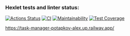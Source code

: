 ### Hexlet tests and linter status:
[![Actions Status](https://github.com/AlexanderPotapkov/python-project-52/workflows/hexlet-check/badge.svg)](https://github.com/AlexanderPotapkov/python-project-52/actions)
[![CI](https://github.com/AlexanderPotapkov/python-project-52/workflows/CI/badge.svg)](https://github.com/AlexanderPotapkov/python-project-52/actions)
[![Maintainability](https://api.codeclimate.com/v1/badges/11d0dfcbd06d82705bd1/maintainability)](https://codeclimate.com/github/AlexanderPotapkov/python-project-52/maintainability)
[![Test Coverage](https://api.codeclimate.com/v1/badges/11d0dfcbd06d82705bd1/test_coverage)](https://codeclimate.com/github/AlexanderPotapkov/python-project-52/test_coverage)

https://task-manager-potapkov-alex.up.railway.app/